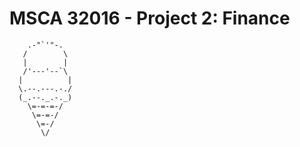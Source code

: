 # MSCA 32016 - Project 2: Finance


        .-"`'"-.            
       /        \
       |        |
       /'---'--`\
      |          |
      \.--.---.-./
      (_.--._.-._)
        \=-=-=-/
         \=-=-/
          \=-/
           \/
